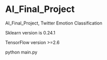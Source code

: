 # AI_Final_Project
AI_Final_Project, Twitter Emotion Classification


Sklearn version is 0.24.1


TensorFlow version >=2.6


python main.py